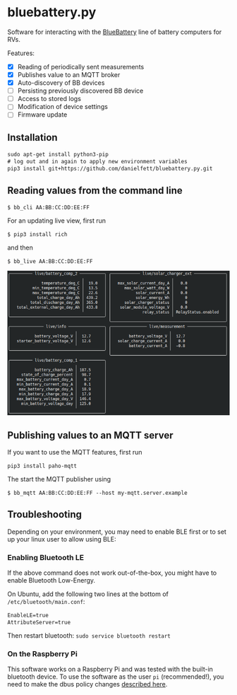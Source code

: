 # bluebattery.py

Software for interacting with the [BlueBattery](https://www.blue-battery.com/) line of battery computers for RVs.

Features:

- [x] Reading of periodically sent measurements
- [x] Publishes value to an MQTT broker
- [x] Auto-discovery of BB devices
- [ ] Persisting previously discovered BB device
- [ ] Access to stored logs
- [ ] Modification of device settings
- [ ] Firmware update

## Installation

```
sudo apt-get install python3-pip
# log out and in again to apply new environment variables 
pip3 install git+https://github.com/danielfett/bluebattery.py.git
```


## Reading values from the command line

```
$ bb_cli AA:BB:CC:DD:EE:FF
```

For an updating live view, first run

```
$ pip3 install rich
```

and then

```
$ bb_live AA:BB:CC:DD:EE:FF
```

![live view interface](assets/live_interface.png?raw=true)

## Publishing values to an MQTT server

If you want to use the MQTT features, first run

```
pip3 install paho-mqtt
```

The start the MQTT publisher using

```
$ bb_mqtt AA:BB:CC:DD:EE:FF --host my-mqtt.server.example
```

## Troubleshooting

Depending on your environment, you may need to enable BLE first or to set up your linux user to allow using BLE:

### Enabling Bluetooth LE

If the above command does not work out-of-the-box, you might have to enable Bluetooth Low-Energy. 

On Ubuntu, add the following two lines at the bottom of `/etc/bluetooth/main.conf`:

```
EnableLE=true
AttributeServer=true
```

Then restart bluetooth: `sudo service bluetooth restart`

### On the Raspberry Pi

This software works on a Raspberry Pi and was tested with the built-in bluetooth device. To use the software as the user `pi` (recommended!), you need to make the dbus policy changes [described here](https://www.raspberrypi.org/forums/viewtopic.php?t=108581#p746917).